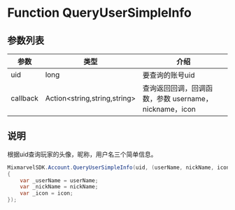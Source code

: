 # Function QueryUserSimpleInfo

## 参数列表


| 参数           | 类型           | 介绍             |
| -------------- | -------------- | ---------------- |
| uid   | long   | 要查询的账号uid     |
| callback     | Action<string,string,string>     | 查询返回回调，回调函数，参数 username，nickname，icon  |


## 说明

根据uid查询玩家的头像，昵称，用户名三个简单信息。


```c#
MixmarvelSDK.Account.QueryUserSimpleInfo(uid, (userName, nickName, icon) =>
{
	var _userName = userName;
    var _nickName = nickName;
    var _icon = icon;
});

```